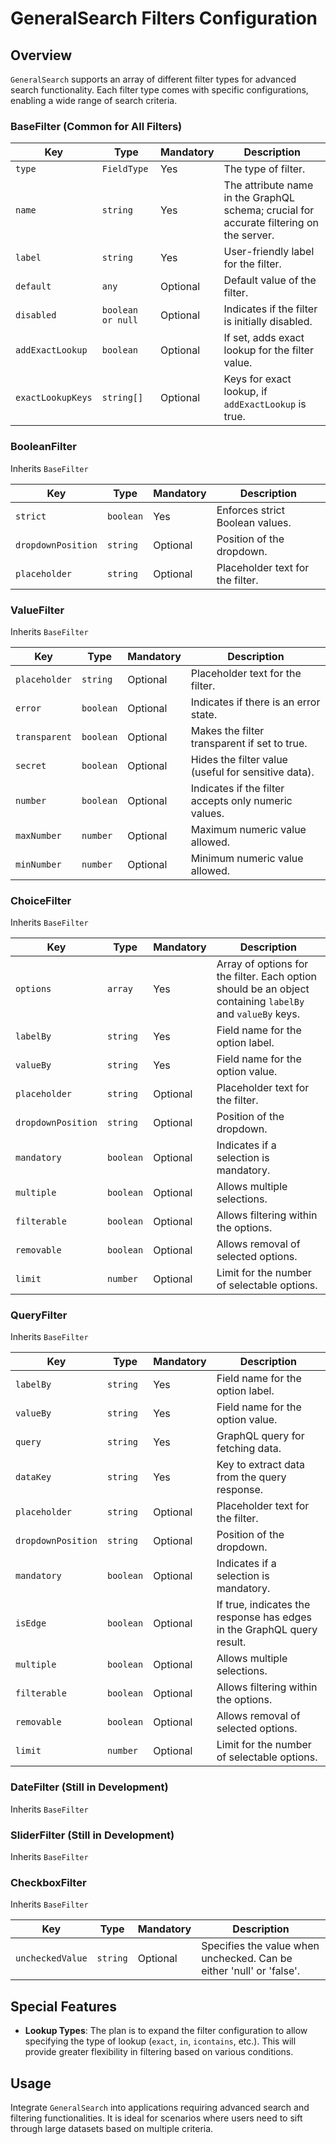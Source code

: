# GeneralSearch Filters Configuration

## Overview
`GeneralSearch` supports an array of different filter types for advanced search functionality. Each filter type comes with specific configurations, enabling a wide range of search criteria.

### BaseFilter (Common for All Filters)
| Key               | Type                   | Mandatory | Description |
|-------------------|------------------------|-----------|-------------|
| `type`            | `FieldType`            | Yes       | The type of filter. |
| `name`            | `string`               | Yes       | The attribute name in the GraphQL schema; crucial for accurate filtering on the server. |
| `label`           | `string`               | Yes       | User-friendly label for the filter. |
| `default`         | `any`                  | Optional  | Default value of the filter. |
| `disabled`        | `boolean or null`      | Optional  | Indicates if the filter is initially disabled. |
| `addExactLookup`  | `boolean`              | Optional  | If set, adds exact lookup for the filter value. |
| `exactLookupKeys` | `string[]`             | Optional  | Keys for exact lookup, if `addExactLookup` is true. |

### BooleanFilter
Inherits `BaseFilter`

| Key               | Type      | Mandatory | Description |
|-------------------|-----------|-----------|-------------|
| `strict`          | `boolean` | Yes       | Enforces strict Boolean values. |
| `dropdownPosition`| `string`  | Optional  | Position of the dropdown. |
| `placeholder`     | `string`  | Optional  | Placeholder text for the filter. |

### ValueFilter
Inherits `BaseFilter`

| Key           | Type      | Mandatory | Description |
|---------------|-----------|-----------|-------------|
| `placeholder` | `string`  | Optional  | Placeholder text for the filter. |
| `error`       | `boolean` | Optional  | Indicates if there is an error state. |
| `transparent` | `boolean` | Optional  | Makes the filter transparent if set to true. |
| `secret`      | `boolean` | Optional  | Hides the filter value (useful for sensitive data). |
| `number`      | `boolean` | Optional  | Indicates if the filter accepts only numeric values. |
| `maxNumber`   | `number`  | Optional  | Maximum numeric value allowed. |
| `minNumber`   | `number`  | Optional  | Minimum numeric value allowed. |

### ChoiceFilter
Inherits `BaseFilter`

| Key                | Type      | Mandatory | Description |
|--------------------|-----------|-----------|-------------|
| `options`          | `array`   | Yes       | Array of options for the filter. Each option should be an object containing `labelBy` and `valueBy` keys. |
| `labelBy`          | `string`  | Yes       | Field name for the option label. |
| `valueBy`          | `string`  | Yes       | Field name for the option value. |
| `placeholder`      | `string`  | Optional  | Placeholder text for the filter. |
| `dropdownPosition` | `string`  | Optional  | Position of the dropdown. |
| `mandatory`        | `boolean` | Optional  | Indicates if a selection is mandatory. |
| `multiple`         | `boolean` | Optional  | Allows multiple selections. |
| `filterable`       | `boolean` | Optional  | Allows filtering within the options. |
| `removable`        | `boolean` | Optional  | Allows removal of selected options. |
| `limit`            | `number`  | Optional  | Limit for the number of selectable options. |

### QueryFilter
Inherits `BaseFilter`

| Key                | Type      | Mandatory | Description                                                            |
|--------------------|-----------|-----------|------------------------------------------------------------------------|
| `labelBy`          | `string`  | Yes       | Field name for the option label.                                       |
| `valueBy`          | `string`  | Yes       | Field name for the option value.                                       |
| `query`            | `string`  | Yes       | GraphQL query for fetching data.                                       |
| `dataKey`          | `string`  | Yes       | Key to extract data from the query response.                           |
| `placeholder`      | `string`  | Optional  | Placeholder text for the filter.                                       |
| `dropdownPosition` | `string`  | Optional  | Position of the dropdown.                                              |
| `mandatory`        | `boolean` | Optional  | Indicates if a selection is mandatory.                                 |
| `isEdge`           | `boolean` | Optional  | If true, indicates the response has edges in the GraphQL query result. |
| `multiple`         | `boolean` | Optional  | Allows multiple selections.                                            |
| `filterable`       | `boolean` | Optional  | Allows filtering within the options.                                   |
| `removable`        | `boolean` | Optional  | Allows removal of selected options.                                    |
| `limit`            | `number`  | Optional  | Limit for the number of selectable options.                            |

### DateFilter (Still in Development)
Inherits `BaseFilter`

### SliderFilter (Still in Development)
Inherits `BaseFilter`

### CheckboxFilter
Inherits `BaseFilter`

| Key             | Type      | Mandatory | Description |
|-----------------|-----------|-----------|-------------|
| `uncheckedValue`| `string`  | Optional  | Specifies the value when unchecked. Can be either 'null' or 'false'. |

## Special Features
- **Lookup Types**: The plan is to expand the filter configuration to allow specifying the type of lookup (`exact`, `in`, `icontains`, etc.). This will provide greater flexibility in filtering based on various conditions.

## Usage
Integrate `GeneralSearch` into applications requiring advanced search and filtering functionalities. It is ideal for scenarios where users need to sift through large datasets based on multiple criteria.

